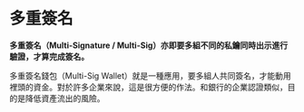 # 多重簽名

**多重簽名（Multi-Signature / Multi-Sig）亦即要多組不同的私鑰同時出示進行驗證，才算完成簽名。**

多重簽名錢包（Multi-Sig Wallet）就是一種應用，要多組人共同簽名，才能動用裡頭的資金。對於許多企業來說，這是很方便的作法。和銀行的企業認證類似，目的是降低資產流出的風險。

